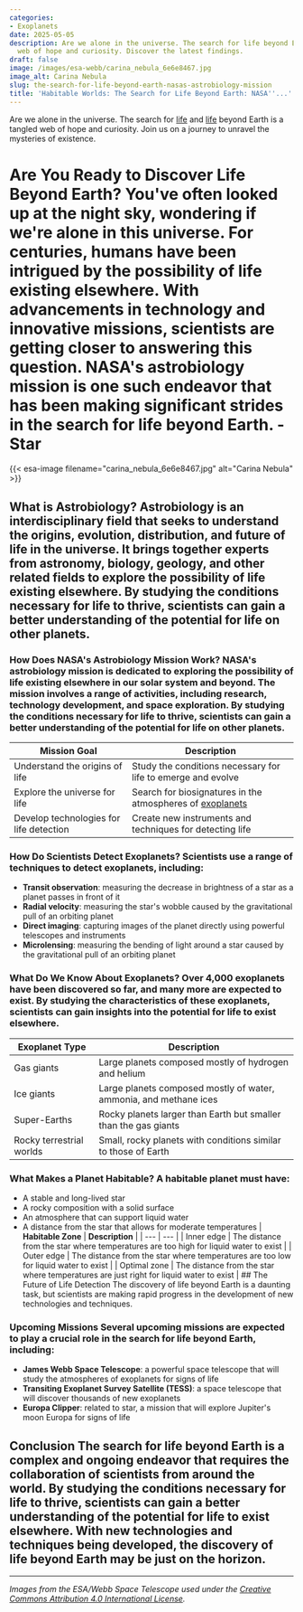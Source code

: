 ```yaml
---
categories:
- Exoplanets
date: 2025-05-05
description: Are we alone in the universe. The search for life beyond Earth is a tangled
  web of hope and curiosity. Discover the latest findings.
draft: false
image: /images/esa-webb/carina_nebula_6e6e8467.jpg
image_alt: Carina Nebula
slug: the-search-for-life-beyond-earth-nasas-astrobiology-mission
title: 'Habitable Worlds: The Search for Life Beyond Earth: NASA''...'
---
```


Are we alone in the universe. The search for [life](/blog/habitable-zones-and-the-search-for-life-beyond-earth) and [life](/blog/habitable-zones-and-the-search-for-life-beyond-our-planet/solar-system/) beyond Earth is a tangled web of hope and curiosity. Join us on a journey to unravel the mysteries of existence.

# Are You Ready to Discover Life Beyond Earth? You've often looked up at the night sky, wondering if we're alone in this universe. For centuries, humans have been intrigued by the possibility of life existing elsewhere. With advancements in technology and innovative missions, scientists are getting closer to answering this question. NASA's astrobiology mission is one such endeavor that has been making significant strides in the search for life beyond Earth. - Star
{{< esa-image filename="carina_nebula_6e6e8467.jpg" alt="Carina Nebula" >}}



 ## What is Astrobiology? Astrobiology is an interdisciplinary field that seeks to understand the origins, evolution, distribution, and future of life in the universe. It brings together experts from astronomy, biology, geology, and other related fields to explore the possibility of life existing elsewhere. By studying the conditions necessary for life to thrive, scientists can gain a better understanding of the potential for life on other planets.

 ### How Does NASA's Astrobiology Mission Work? NASA's astrobiology mission is dedicated to exploring the possibility of life existing elsewhere in our solar system and beyond. The mission involves a range of activities, including research, technology development, and space exploration. By studying the conditions necessary for life to thrive, scientists can gain a better understanding of the potential for life on other planets.

 | **Mission Goal** | **Description** |
| --- | --- |
| Understand the origins of life | Study the conditions necessary for life to emerge and evolve |
| Explore the universe for life | Search for biosignatures in the atmospheres of [exoplanets](/blog/exoplanets-and-the-search-for-life-beyond-earth) |
| Develop technologies for life detection | Create new instruments and techniques for detecting life | ## The Search for Habitable Exoplanets The search for life beyond Earth begins with the discovery of habitable exoplanets. A habitable exoplanet is a planet that orbits a star within the "Goldilocks zone," where conditions are neither too hot nor too cold for liquid water to exist. Liquid water is essential for life as we know it, so the discovery of a habitable exoplanet is a promising sign that life may exist elsewhere.

 ### How Do Scientists Detect Exoplanets? Scientists use a range of techniques to detect exoplanets, including:

  -  **Transit observation**: measuring the decrease in brightness of a star as a planet passes in front of it
 -  **Radial velocity**: measuring the star's wobble caused by the gravitational pull of an orbiting planet
 -  **Direct imaging**: capturing images of the planet directly using powerful telescopes and instruments
 -  **Microlensing**: measuring the bending of light around a star caused by the gravitational pull of an orbiting planet
  ### What Do We Know About Exoplanets? Over 4,000 exoplanets have been discovered so far, and many more are expected to exist. By studying the characteristics of these exoplanets, scientists can gain insights into the potential for life to exist elsewhere.

 | **Exoplanet Type** | **Description** |
| --- | --- |
| Gas giants | Large planets composed mostly of hydrogen and helium |
| Ice giants | Large planets composed mostly of water, ammonia, and methane ices |
| Super-Earths | Rocky planets larger than Earth but smaller than the gas giants |
| Rocky terrestrial worlds | Small, rocky planets with conditions similar to those of Earth | ## The Habitability of Exoplanets The habitability of an exoplanet depends on a range of factors, including the planet's size, composition, atmosphere, and distance from its star.

 ### What Makes a Planet Habitable? A habitable planet must have:

  - A stable and long-lived star
 - A rocky composition with a solid surface
 - An atmosphere that can support liquid water
 - A distance from the star that allows for moderate temperatures
  | **Habitable Zone** | **Description** |
| --- | --- |
| Inner edge | The distance from the star where temperatures are too high for liquid water to exist |
| Outer edge | The distance from the star where temperatures are too low for liquid water to exist |
| Optimal zone | The distance from the star where temperatures are just right for liquid water to exist | ## The Future of Life Detection The discovery of life beyond Earth is a daunting task, but scientists are making rapid progress in the development of new technologies and techniques.

 ### Upcoming Missions Several upcoming missions are expected to play a crucial role in the search for life beyond Earth, including:

  -  **James Webb Space Telescope**: a powerful space telescope that will study the atmospheres of exoplanets for signs of life
 -  **Transiting Exoplanet Survey Satellite (TESS)**: a space telescope that will discover thousands of new exoplanets
 -  **Europa Clipper**: related to star, a mission that will explore Jupiter's moon Europa for signs of life
  ## Conclusion The search for life beyond Earth is a complex and ongoing endeavor that requires the collaboration of scientists from around the world. By studying the conditions necessary for life to thrive, scientists can gain a better understanding of the potential for life to exist elsewhere. With new technologies and techniques being developed, the discovery of life beyond Earth may be just on the horizon.

---

*Images from the ESA/Webb Space Telescope used under the [Creative Commons Attribution 4.0 International License](https://creativecommons.org/licenses/by/4.0).*